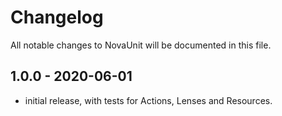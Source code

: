 # Changelog

All notable changes to NovaUnit will be documented in this file.

## 1.0.0 - 2020-06-01

- initial release, with tests for Actions, Lenses and Resources.
